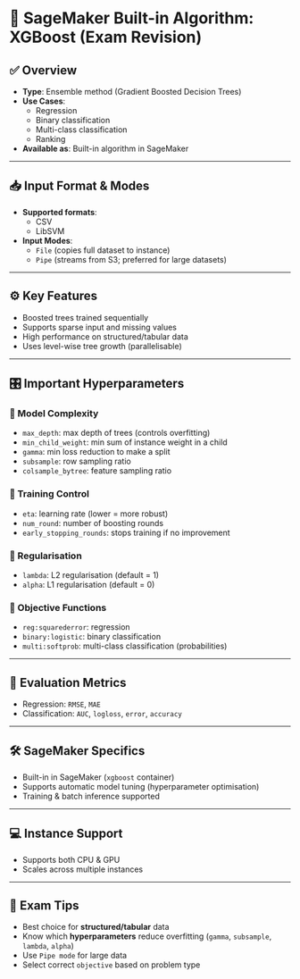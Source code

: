 # 📘 SageMaker Built-in Algorithm: XGBoost (Exam Revision)

## ✅ Overview
- **Type**: Ensemble method (Gradient Boosted Decision Trees)
- **Use Cases**: 
  - Regression
  - Binary classification
  - Multi-class classification
  - Ranking
- **Available as**: Built-in algorithm in SageMaker

---

## 📥 Input Format & Modes
- **Supported formats**: 
  - CSV
  - LibSVM
- **Input Modes**:
  - `File` (copies full dataset to instance)
  - `Pipe` (streams from S3; preferred for large datasets)

---

## ⚙️ Key Features
- Boosted trees trained sequentially
- Supports sparse input and missing values
- High performance on structured/tabular data
- Uses level-wise tree growth (parallelisable)

---

## 🎛️ Important Hyperparameters

### 🔹 Model Complexity
- `max_depth`: max depth of trees (controls overfitting)
- `min_child_weight`: min sum of instance weight in a child
- `gamma`: min loss reduction to make a split
- `subsample`: row sampling ratio
- `colsample_bytree`: feature sampling ratio

### 🔹 Training Control
- `eta`: learning rate (lower = more robust)
- `num_round`: number of boosting rounds
- `early_stopping_rounds`: stops training if no improvement

### 🔹 Regularisation
- `lambda`: L2 regularisation (default = 1)
- `alpha`: L1 regularisation (default = 0)

### 🔹 Objective Functions
- `reg:squarederror`: regression
- `binary:logistic`: binary classification
- `multi:softprob`: multi-class classification (probabilities)

---

## 🧪 Evaluation Metrics
- Regression: `RMSE`, `MAE`
- Classification: `AUC`, `logloss`, `error`, `accuracy`

---

## 🛠️ SageMaker Specifics
- Built-in in SageMaker (`xgboost` container)
- Supports automatic model tuning (hyperparameter optimisation)
- Training & batch inference supported

---

## 💻 Instance Support
- Supports both CPU & GPU
- Scales across multiple instances

---

## 📝 Exam Tips
- Best choice for **structured/tabular** data
- Know which **hyperparameters** reduce overfitting (`gamma`, `subsample`, `lambda`, `alpha`)
- Use `Pipe mode` for large data
- Select correct `objective` based on problem type

